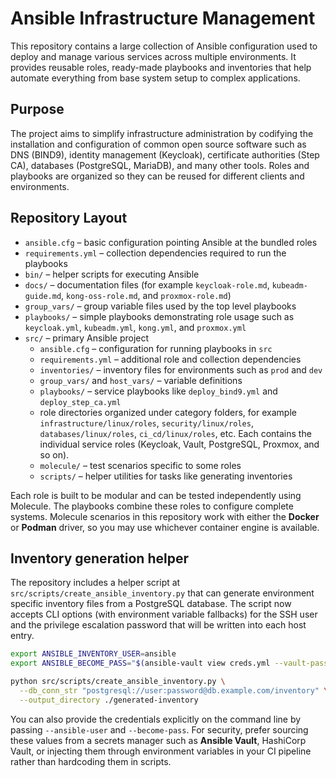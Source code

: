 # Ansible Infrastructure Management

This repository contains a large collection of Ansible configuration used to deploy and manage
various services across multiple environments.  It provides reusable roles, ready-made playbooks
and inventories that help automate everything from base system setup to complex applications.

## Purpose
The project aims to simplify infrastructure administration by codifying the installation and
configuration of common open source software such as DNS (BIND9), identity management (Keycloak),
certificate authorities (Step CA), databases (PostgreSQL, MariaDB), and many other tools.  Roles
and playbooks are organized so they can be reused for different clients and environments.

## Repository Layout
- `ansible.cfg` – basic configuration pointing Ansible at the bundled roles
- `requirements.yml` – collection dependencies required to run the playbooks
- `bin/` – helper scripts for executing Ansible
- `docs/` – documentation files (for example `keycloak-role.md`,
  `kubeadm-guide.md`, `kong-oss-role.md`, and `proxmox-role.md`)
- `group_vars/` – group variable files used by the top level playbooks
 - `playbooks/` – simple playbooks demonstrating role usage such as `keycloak.yml`, `kubeadm.yml`, `kong.yml`, and `proxmox.yml`
- `src/` – primary Ansible project
  - `ansible.cfg` – configuration for running playbooks in `src`
  - `requirements.yml` – additional role and collection dependencies
  - `inventories/` – inventory files for environments such as `prod` and `dev`
  - `group_vars/` and `host_vars/` – variable definitions
  - `playbooks/` – service playbooks like `deploy_bind9.yml` and `deploy_step_ca.yml`
  - role directories organized under category folders, for example
    `infrastructure/linux/roles`, `security/linux/roles`, `databases/linux/roles`,
    `ci_cd/linux/roles`, etc. Each contains the individual service roles (Keycloak,
    Vault, PostgreSQL, Proxmox, and so on).
  - `molecule/` – test scenarios specific to some roles
  - `scripts/` – helper utilities for tasks like generating inventories

Each role is built to be modular and can be tested independently using Molecule.  The playbooks
combine these roles to configure complete systems. Molecule scenarios in this repository work with
either the **Docker** or **Podman** driver, so you may use whichever container engine is available.

## Inventory generation helper

The repository includes a helper script at `src/scripts/create_ansible_inventory.py` that can
generate environment specific inventory files from a PostgreSQL database. The script now accepts
CLI options (with environment variable fallbacks) for the SSH user and the privilege escalation
password that will be written into each host entry.

```bash
export ANSIBLE_INVENTORY_USER=ansible
export ANSIBLE_BECOME_PASS="$(ansible-vault view creds.yml --vault-password-file ~/.vault_pass | jq -r .become_pass)"

python src/scripts/create_ansible_inventory.py \
  --db_conn_str "postgresql://user:password@db.example.com/inventory" \
  --output_directory ./generated-inventory
```

You can also provide the credentials explicitly on the command line by passing
`--ansible-user` and `--become-pass`. For security, prefer sourcing these values from a secrets
manager such as **Ansible Vault**, HashiCorp Vault, or injecting them through environment variables
in your CI pipeline rather than hardcoding them in scripts.
